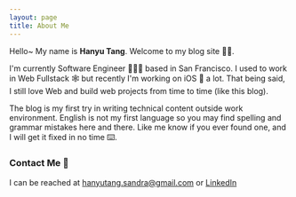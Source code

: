 ```yaml
---
layout: page
title: About Me
---
```


Hello~ My name is **Hanyu Tang**. Welcome to my blog site 🙌🏻.

I'm currently Software Engineer 👩🏻‍💻 based in San Francisco. I used to work in Web Fullstack 🕸 but recently I'm working on iOS 📱 a lot. That being said, I still love Web and build web projects from time to time (like this blog). 

The blog is my first try in writing technical content outside work environment. English is not my first language so you may find spelling and grammar mistakes here and there. Like me know if you ever found one, and I will get it fixed in no time ⌨️.



### Contact Me 📧

I can be reached at hanyutang.sandra@gmail.com or [LinkedIn](https://www.linkedin.com/in/hanyutang-sandra/)
